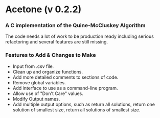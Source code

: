 Acetone (v 0.2.2)
====
### A C implementation of the Quine-McCluskey Algorithm


The code needs a lot of work to be production ready including serious refactoring and several features are still missing.

### Features to Add & Changes to Make
-	Input from .csv file.
-	Clean up and organize functions.
-	Add more detailed comments to sections of code.
-	Remove global variables.
-	Add interface to use as a command-line program.
-	Allow use of "Don't Care" values.
-	Modify Output names.
-	Add multiple output options, such as return all solutions, return 		one solution of smallest size, return all solutions of smallest size.
